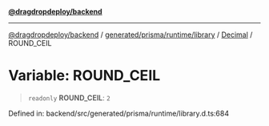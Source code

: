 [**@dragdropdeploy/backend**](../../../../../../../README.md)

***

[@dragdropdeploy/backend](../../../../../../../README.md) / [generated/prisma/runtime/library](../../../README.md) / [Decimal](../README.md) / ROUND\_CEIL

# Variable: ROUND\_CEIL

> `readonly` **ROUND\_CEIL**: `2`

Defined in: backend/src/generated/prisma/runtime/library.d.ts:684
